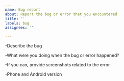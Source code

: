 ```yaml
---
name: Bug report
about: Report the bug or error that you encountered
title: ''
labels: bug
assignees: ''

---
```


-Describe the bug

-What were you doing when the bug or error happened?

-If you can, provide screenshots related to the error

-Phone and Android version
